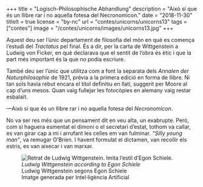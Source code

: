 +++
title = "Logisch-Philosophische Abhandlung"
description = "Això sí que és un llibre rar i no aquella fotesa del Necronomicon."
date = "2018-11-30"
titleIt = true
license = "by-nc"
url = "contes/unicorns/unicorns13"
tags = ["contes"]
image = "/contes/unicorns/images/unicorns13.jpg"
+++

Aquest deu ser l’únic departament de filosofia del món en què es comença l’estudi del *Tractatus* pel final. És a dir, per la carta de Wittgenstein a Ludwig von Ficker, en què declarava que el sentit de l’obra és ètic i que la part més important és la que no podia escriure.

També deu ser l’únic que utilitza com a font la separata dels *Annalen der Naturphilosophie* de 1921, prèvia a la primera edició en forma de llibre. Ni tan sols havia rebut encara el títol definitiu en llatí, suggerit per Moore al cap d’uns mesos. Quan vaig fullejar les fotocòpies en alemany vaig restar esbalaït.

—Això sí que és un llibre rar i no aquella fotesa del *Necronomicon*.

No va ser res més que un pensament dit en veu alta, un exabrupte. Però, com si haguera esmentat el dimoni o el secretari d’estat, tothom va callar, es van girar cap a mi i arrufant les celles em van fulminar. *“Silly young man”*, va remugar O’Brien. I havent formulat el dictamen, van recollir els estris, es van aixecar i van marxar.

<figure class="illustration"><img src="/contes/unicorns/images/unicorns13.jpg" alt="Retrat de Ludwig Wittgenstein. Imita l’estil d’Egon Schiele."><figcaption><em>Ludwig Wittgenstein according to Egon Schiele</em><br>Ludwig Wittgenstein segons Egon Schiele<br><span class="ai-disclaimer">Imatge generada per Intel·ligència Artificial</span></figcaption></figure>

